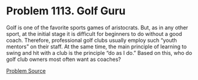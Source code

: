 # Problem 1113. Golf Guru 

Golf is one of the favorite sports games of aristocrats. But, as in any other sport, at the initial stage it is difficult for beginners to do without a good coach. Therefore, professional golf clubs usually employ such “youth mentors” on their staff. At the same time, the main principle of learning to swing and hit with a club is the principle “do as I do.” Based on this, who do golf club owners most often want as coaches?

[Problem Source](https://www.trizland.ru/tasks/5563/)
